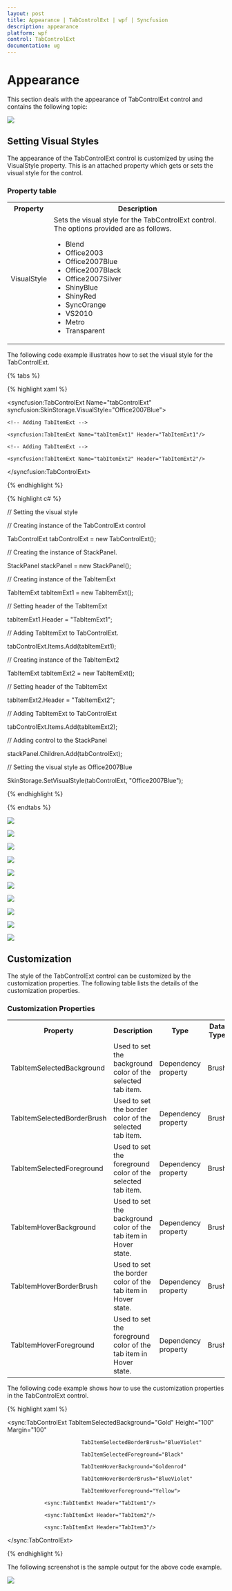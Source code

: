 ```yaml
---
layout: post
title: Appearance | TabControlExt | wpf | Syncfusion
description: appearance
platform: wpf
control: TabControlExt
documentation: ug
---
```


# Appearance

This section deals with the appearance of TabControlExt control and contains the following topic:

![](Appearance_images/Appearance_img1.jpeg)

## Setting Visual Styles

The appearance of the TabControlExt control is customized by using the VisualStyle property. This is an attached property which gets or sets the visual style for the control.

### Property table

<table>
<tr>
<th>
Property</th><th>
Description</th></tr>
<tr>
<td>
VisualStyle</td><td>
Sets the visual style for the TabControlExt control. The options provided are as follows.
<ul>
<li>Blend</li>
<li>Office2003</li>
<li>Office2007Blue</li>
<li>Office2007Black</li>
<li>Office2007Silver</li>
<li>ShinyBlue</li>
<li>ShinyRed</li>
<li>SyncOrange</li>
<li>VS2010</li>
<li>Metro</li>
<li>Transparent</li>
</ul>
</td></tr>
</table>


The following code example illustrates how to set the visual style for the TabControlExt.

{% tabs %}

{% highlight xaml %}

<!-- Adding TabControlExt -->

<syncfusion:TabControlExt Name="tabControlExt" syncfusion:SkinStorage.VisualStyle="Office2007Blue">

    <!-- Adding TabItemExt -->

    <syncfusion:TabItemExt Name="tabItemExt1" Header="TabItemExt1"/>

    <!-- Adding TabItemExt -->

    <syncfusion:TabItemExt Name="tabItemExt2" Header="TabItemExt2"/>

</syncfusion:TabControlExt>

{% endhighlight %}

{% highlight c# %}

// Setting the visual style

// Creating instance of the TabControlExt control

TabControlExt tabControlExt = new TabControlExt();

// Creating the instance of StackPanel.

StackPanel stackPanel = new StackPanel();

// Creating instance of the TabItemExt

TabItemExt tabItemExt1 = new TabItemExt();

// Setting header of the TabItemExt

tabItemExt1.Header = "TabItemExt1";

// Adding TabItemExt to TabControlExt.

tabControlExt.Items.Add(tabItemExt1);

// Creating instance of the TabItemExt2

TabItemExt tabItemExt2 = new TabItemExt();

// Setting header of the TabItemExt

tabItemExt2.Header = "TabItemExt2";

// Adding TabItemExt to TabControlExt

tabControlExt.Items.Add(tabItemExt2);

// Adding control to the StackPanel

stackPanel.Children.Add(tabControlExt); 

// Setting the visual style as Office2007Blue

SkinStorage.SetVisualStyle(tabControlExt, "Office2007Blue");

{% endhighlight %}

{% endtabs %}

![](Appearance_images/Appearance_img2.png)

![](Appearance_images/Appearance_img3.png)

![](Appearance_images/Appearance_img4.png)

![](Appearance_images/Appearance_img5.png)

![](Appearance_images/Appearance_img6.png)

![](Appearance_images/Appearance_img7.png)

![](Appearance_images/Appearance_img8.png)

![](Appearance_images/Appearance_img9.jpeg)

![](Appearance_images/Appearance_img10.png)

![](Appearance_images/Appearance_img11.png)

## Customization

The style of the TabControlExt control can be customized by the customization properties. The following table lists the details of the customization properties.

### Customization Properties

<table>
<tr>
<th>
Property</th><th>
Description</th><th>
Type</th><th>
Data Type</th></tr>
<tr>
<td>
TabItemSelectedBackground</td><td>
Used to set the background color of the selected tab item.</td><td>
Dependency property</td><td>
Brush</td></tr>
<tr>
<td>
TabItemSelectedBorderBrush</td><td>
Used to set the border color of the selected tab item.</td><td>
Dependency property</td><td>
Brush</td></tr>
<tr>
<td>
TabItemSelectedForeground</td><td>
Used to set the foreground color of the selected tab item.</td><td>
Dependency property</td><td>
Brush</td></tr>
<tr>
<td>
TabItemHoverBackground</td><td>
Used to set the background color of the tab item in Hover state.</td><td>
Dependency property</td><td>
Brush</td></tr>
<tr>
<td>
TabItemHoverBorderBrush</td><td>
Used to set the border color of the tab item in Hover state.</td><td>
Dependency property</td><td>
Brush</td></tr>
<tr>
<td>
TabItemHoverForeground</td><td>
Used to set the foreground color of the tab item in Hover state.</td><td>
Dependency property</td><td>
Brush</td></tr>
</table>


The following code example shows how to use the customization properties in the TabControlExt control.


{% highlight xaml %}

<sync:TabControlExt TabItemSelectedBackground="Gold" Height="100" Margin="100"

                            TabItemSelectedBorderBrush="BlueViolet" 

                            TabItemSelectedForeground="Black" 

                            TabItemHoverBackground="Goldenrod" 

                            TabItemHoverBorderBrush="BlueViolet" 

                            TabItemHoverForeground="Yellow">

                <sync:TabItemExt Header="TabItem1"/>

                <sync:TabItemExt Header="TabItem2"/>

                <sync:TabItemExt Header="TabItem3"/>              

</sync:TabControlExt>

{% endhighlight %}

The following screenshot is the sample output for the above code example.

![](Appearance_images/Appearance_img12.png)